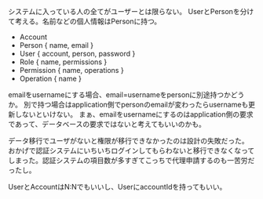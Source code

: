 システムに入っている人の全てがユーザーとは限らない。
UserとPersonを分けて考える。名前などの個人情報はPersonに持つ。

- Account
- Person { name, email }
- User { account, person, password }
- Role { name, permissions }
- Permission { name, operations }
- Operation { name }

emailをusernameにする場合、email=usernameをpersonに別途持つかどうか。
別で持つ場合はapplication側でpersonのemailが変わったらusernameも更新しないといけない。
まぁ、emailをusernameにするのはapplication側の要求であって、データベースの要求ではないと考えてもいいのかも。

データ移行でユーザがないと権限が移行できなかったのは設計の失敗だった。
おかげで認証システムにいちいちログインしてもらわないと移行できなくなってしまった。認証システムの項目数が多すぎてこっちで代理申請するのも一苦労だったし。

UserとAccountはN:Nでもいいし、UserにaccountIdを持ってもいい。

